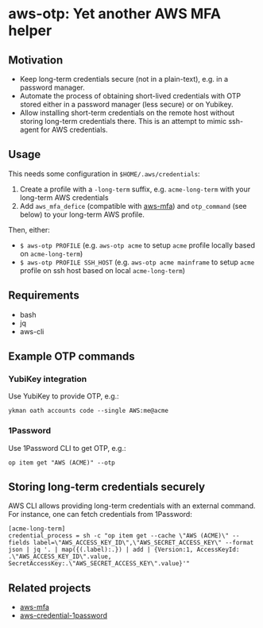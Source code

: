 # aws-otp: Yet another AWS MFA helper

## Motivation

* Keep long-term credentials secure (not in a plain-text), e.g. in a password manager.
* Automate the process of obtaining short-lived credentials with OTP stored either in a password manager (less secure) or on Yubikey.
* Allow installing short-term credentials on the remote host without storing long-term credentials there. This is an attempt to mimic ssh-agent for AWS credentials.

## Usage

This needs some configuration in `$HOME/.aws/credentials`:

1. Create a profile with a `-long-term` suffix, e.g. `acme-long-term` with your long-term AWS credentials
2. Add `aws_mfa_defice` (compatible with [aws-mfa](https://github.com/broamski/aws-mfa)) and `otp_command`  (see below) to your long-term AWS profile.

Then, either:
* `$ aws-otp PROFILE` (e.g. `aws-otp acme` to setup `acme` profile locally based on `acme-long-term`)
* `$ aws-otp PROFILE SSH_HOST` (e.g. `aws-otp acme mainframe` to setup `acme` profile on ssh host based on local `acme-long-term`)

## Requirements

* bash
* jq
* aws-cli

## Example OTP commands

### YubiKey integration

Use YubiKey to provide OTP, e.g.:

```shell
ykman oath accounts code --single AWS:me@acme
```

### 1Password

Use 1Password CLI to get OTP, e.g.:

```shell
op item get "AWS (ACME)" --otp
```

## Storing long-term credentials securely

AWS CLI allows providing long-term credentials with an external command. For instance, one can fetch credentials from 1Password:

```
[acme-long-term]
credential_process = sh -c "op item get --cache \"AWS (ACME)\" --fields label=\"AWS_ACCESS_KEY_ID\",\"AWS_SECRET_ACCESS_KEY\" --format json | jq '. | map({(.label):.}) | add | {Version:1, AccessKeyId: .\"AWS_ACCESS_KEY_ID\".value, SecretAccessKey:.\"AWS_SECRET_ACCESS_KEY\".value}'"
```

## Related projects

* [aws-mfa](https://github.com/broamski/aws-mfa)
* [aws-credential-1password](https://github.com/claui/aws-credential-1password)
